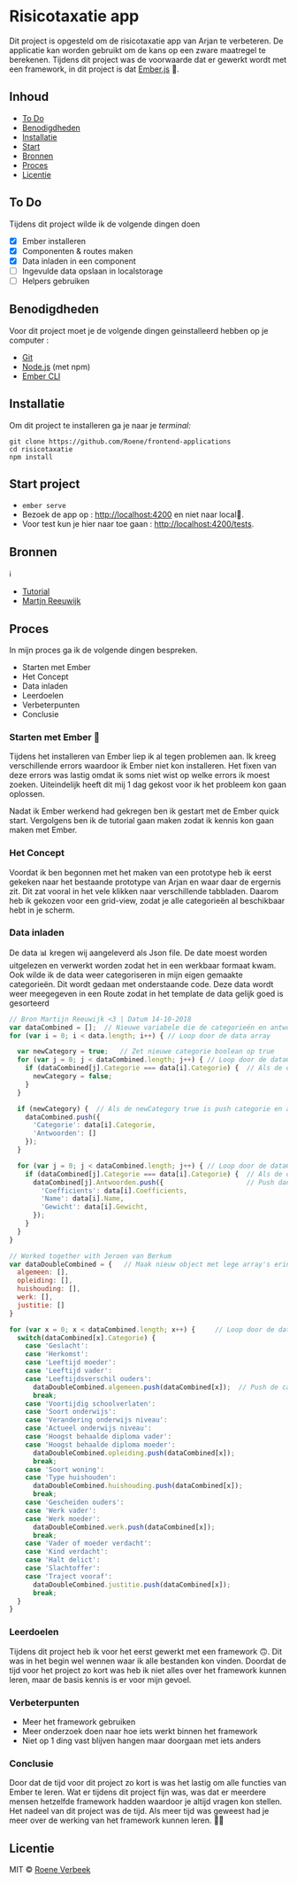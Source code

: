 # Risicotaxatie app
Dit project is opgesteld om de risicotaxatie app van Arjan te verbeteren. De applicatie kan worden gebruikt om de kans op een zware 
maatregel te berekenen.
Tijdens dit project was de voorwaarde dat er gewerkt wordt met een framework, in dit project is dat [Ember.js](https://www.emberjs.com/) 💪.

## Inhoud
* [To Do](#to-do)
* [Benodigdheden](#benodigdheden)
* [Installatie](#installatie)
* [Start](#start-project)
* [Bronnen](#bronnen)
* [Proces](#proces)
* [Licentie](#licentie)

## To Do
Tijdens dit project wilde ik de volgende dingen doen
- [x] Ember installeren
- [x] Componenten & routes maken
- [x] Data inladen in een component
- [ ] Ingevulde data opslaan in localstorage 
- [ ] Helpers gebruiken

## Benodigdheden

Voor dit project moet je de volgende dingen geinstalleerd hebben op je computer : 

* [Git](https://git-scm.com/)
* [Node.js](https://nodejs.org/) (met npm)
* [Ember CLI](https://ember-cli.com/)

## Installatie

Om dit project te installeren ga je naar je _terminal:_
```
git clone https://github.com/Roene/frontend-applications
cd risicotaxatie
npm install
```
## Start project

* `ember serve`
* Bezoek de app op : [http://localhost:4200](http://localhost:4200) en niet naar local👻.
* Voor test kun je hier naar toe gaan : [http://localhost:4200/tests](http://localhost:4200/tests).

## Bronnen
ℹ️
* [Tutorial](https://guides.emberjs.com/release/tutorial/ember-cli/)
* [Martjn Reeuwijk](https://github.com/MartijnReeuwijk)


## Proces

In mijn proces ga ik de volgende dingen bespreken.

* Starten met Ember
* Het Concept
* Data inladen
* Leerdoelen
* Verbeterpunten
* Conclusie

### Starten met Ember 🐹
Tijdens het installeren van Ember liep ik al tegen problemen aan. Ik kreeg verschillende errors waardoor ik Ember niet kon installeren. 
Het fixen van deze errors was lastig omdat ik soms niet wist op welke errors ik moest zoeken. Uiteindelijk heeft dit mij 1 dag gekost voor ik het probleem
kon gaan oplossen.

Nadat ik Ember werkend had gekregen ben ik gestart met de Ember quick start. Vergolgens ben ik de tutorial gaan maken zodat ik kennis kon gaan maken met Ember. 

### Het Concept
Voordat ik ben begonnen met het maken van een prototype heb ik eerst gekeken naar het bestaande prototype van Arjan en waar daar de ergernis zit. Dit zat vooral in het vele klikken naar verschillende tabbladen. Daarom heb ik gekozen voor een grid-view, zodat je alle categorieën al beschikbaar hebt in je scherm. 

### Data inladen
De data 📊 kregen wij aangeleverd als Json file. De date moest worden uitgelezen en verwerkt worden zodat het in een werkbaar formaat kwam. Ook wilde ik de data weer categoriseren in mijn eigen gemaakte categorieën. Dit wordt gedaan met onderstaande code. Deze data wordt weer meegegeven in een Route zodat in het template de data gelijk goed is gesorteerd

```js 
// Bron Martijn Reeuwijk <3 | Datum 14-10-2018
var dataCombined = [];  // Nieuwe variabele die de categorieën en antwoorden saved
for (var i = 0; i < data.length; i++) { // Loop door de data array

  var newCategory = true;   // Zet nieuwe categorie boolean op true
  for (var j = 0; j < dataCombined.length; j++) { // Loop door de dataCombined array
    if (dataCombined[j].Categorie === data[i].Categorie) {  // Als de dataCombined dezelfde catagorie als data heeft zet newCategory op false
      newCategory = false;
    }
  }

  if (newCategory) {  // Als de newCategory true is push categorie en antwoorden in DataCombined
    dataCombined.push({
      'Categorie': data[i].Categorie,
      'Antwoorden': []
    });
  }

  for (var j = 0; j < dataCombined.length; j++) { // Loop door de dataCombined array
    if (dataCombined[j].Categorie === data[i].Categorie) {  // Als de dataCombined een categorie heeft die ook in data zit 
      dataCombined[j].Antwoorden.push({                     // Push dan Coeffiecents, Naam, Gewicht in het antwoorden object die in dataCombined zit
        'Coefficients': data[i].Coefficients,
        'Name': data[i].Name,
        'Gewicht': data[i].Gewicht,
      });
    }
  }
}

// Worked together with Jeroen van Berkum
var dataDoubleCombined = {   // Maak nieuw object met lege array's erin
  algemeen: [],
  opleiding: [],
  huishouding: [],
  werk: [],
  justitie: []
}

for (var x = 0; x < dataCombined.length; x++) {     // Loop door de dataCombined array
  switch(dataCombined[x].Categorie) {
    case 'Geslacht':
    case 'Herkomst':
    case 'Leeftijd moeder':
    case 'Leeftijd vader':
    case 'Leeftijdsverschil ouders':
      dataDoubleCombined.algemeen.push(dataCombined[x]);  // Push de categorieen in het object DataDoubleCombined in de array algemeen
      break; 
    case 'Voortijdig schoolverlaten':
    case 'Soort onderwijs':
    case 'Verandering onderwijs niveau':
    case 'Actueel onderwijs niveau':
    case 'Hoogst behaalde diploma vader':
    case 'Hoogst behaalde diploma moeder':
      dataDoubleCombined.opleiding.push(dataCombined[x]);
      break;
    case 'Soort woning':
    case 'Type huishouden':
      dataDoubleCombined.huishouding.push(dataCombined[x]);
      break;
    case 'Gescheiden ouders':
    case 'Werk vader':
    case 'Werk moeder':
      dataDoubleCombined.werk.push(dataCombined[x]);
      break;
    case 'Vader of moeder verdacht':
    case 'Kind verdacht':
    case 'Halt delict':
    case 'Slachtoffer':
    case 'Traject vooraf':
      dataDoubleCombined.justitie.push(dataCombined[x]);
      break;
  }
}
``` 

### Leerdoelen
Tijdens dit project heb ik voor het eerst gewerkt met een framework 🙃. Dit was in het begin wel wennen waar ik alle bestanden kon vinden. Doordat de tijd voor het project zo kort was heb ik niet alles over het framework kunnen leren, maar de basis kennis is er voor mijn gevoel. 

### Verbeterpunten
* Meer het framework gebruiken
* Meer onderzoek doen naar hoe iets werkt binnen het framework
* Niet op 1 ding vast blijven hangen maar doorgaan met iets anders

### Conclusie
Door dat de tijd voor dit project zo kort is was het lastig om alle functies van Ember te leren. Wat er tijdens dit project fijn was, was dat er meerdere mensen hetzelfde framework hadden waardoor je altijd vragen kon stellen. Het nadeel van dit project was de tijd. Als meer tijd was geweest had je meer over de werking van het framework kunnen leren. 🤔🤔

## Licentie

MIT © [Roene Verbeek](https://github.com/Roene)